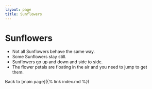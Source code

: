 ```yaml
---
layout: page
title: Sunflowers
---
```


# Sunflowers

- Not all Sunflowers behave the same way.
- Some Sunflowers stay still.
- Sunflowers go up and down and side to side.
- The flower petals are floating in the air and you need to jump to
  get them.

Back to [main page]({% link index.md %})
